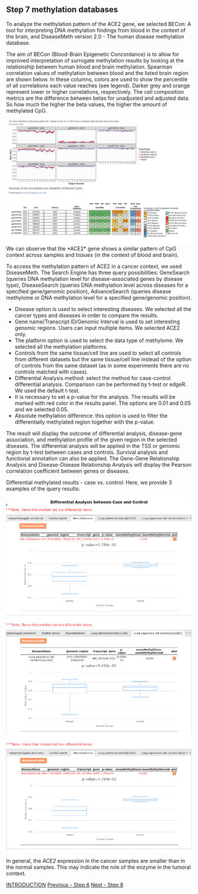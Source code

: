 ## Step 7 methylation databases
To analyze the methylation pattern of the ACE2 gene, we selected BECon: A tool for interpreting DNA methylation findings from blood in the context of the brain, and DiseaseMeth version 2.0 - The human disease methylation database.

The aim of BECon (Blood-Brain Epigenetic Concordance) is to allow for improved interpretation of surrogate methylation results by looking at the relationship between human blood and brain methylation. Spearman correlation values of methylation between blood and the listed brain region are shown below. In these columns, colors are used to show the percentile of all correlations each value reaches (see legend). Darker grey and orange represent lower or higher correlations, respectively. The cell composition metrics are the difference between betas for unadjusted and adjusted data. So how much the higher the beta values, the higher the amount of methylated CpG.

<img src= "./images/BECON.PNG">
We can observe that the *ACE2* gene shows a similar pattern of CpG context across samples and tissues (in the context of blood and brain).

To access the methylation pattern of ACE2 in a cancer context, we used DiseaseMeth. The Search Engine has three query possibilities: GeneSearch (queries DNA methylation level for disease-associated genes by disease type), DiseaseSearch (queries DNA methylation level across diseases for a specified gene/genomic position), AdvanceSearch (queries disease methylome or DNA methylation level for a specified gene/genomic position).

* Disease option is used to select interesting diseases. We selected all the cancer types and diseases in order to compare the results.
* Gene name/Transcript ID/Genomic Interval is used to set interesting genomic regions. Users can input multiple items. We selected ACE2 only.
* The platform option is used to select the data type of methylome. We selected all the methylation platforms.
* Controls from the same tissue/cell line are used to select all controls from different datasets but the same tissue/cell line instead of the option of controls from the same dataset (as in some experiments there are no controls matched with cases).
* Differential Analysis method: select the method for case-control differential analysis. Comparison can be performed by t-test or edgeR. We used the default t-test.
* It is necessary to set a p-value for the analysis. The results will be marked with red color in the results panel. The options are 0.01 and 0.05 and we selected 0.05.
* Absolute methylation difference: this option is used to filter the differentially methylated region together with the p-value.

The result will display the outcome of differential analysis, disease-gene association, and methylation profile of the given region in the selected diseases. The differential analysis will be applied in the TSS or genomic region by t-test between cases and controls. Survival analysis and functional annotation can also be applied. The Gene-Gene Relationship Analysis and Disease-Disease Relationship Analysis will display the Pearson correlation coefficient between genes or diseases.

Differential methylated results - case vs. control: Here, we provide 3 examples of the query results:   

<img src= "./images/dismeth-lung.PNG">
<img src= "./images/dismeth-lusc.PNG">
<img src= "./images/dismeth-neuroblastoma.PNG">

In general, the *ACE2* expression in the cancer samples are smaller than in the normal samples. This may indicate the role of the enzyme in the tumoral context.



[INTRODUCTION](./index.md)
[Previous - Step 6](./page6.md) 
[Next - Step 8](./page8.md)
